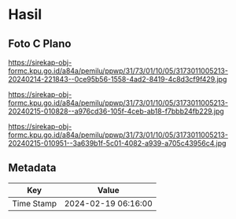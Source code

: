 # Hasil

## Foto C Plano

https://sirekap-obj-formc.kpu.go.id/a84a/pemilu/ppwp/31/73/01/10/05/3173011005213-20240214-221843--0ce95b56-1558-4ad2-8419-4c8d3cf9f429.jpg

https://sirekap-obj-formc.kpu.go.id/a84a/pemilu/ppwp/31/73/01/10/05/3173011005213-20240215-010828--a976cd36-105f-4ceb-ab18-f7bbb24fb229.jpg

https://sirekap-obj-formc.kpu.go.id/a84a/pemilu/ppwp/31/73/01/10/05/3173011005213-20240215-010951--3a639b1f-5c01-4082-a939-a705c43956c4.jpg


## Metadata

| Key        | Value               |
| ---------- | ------------------- |
| Time Stamp | 2024-02-19 06:16:00 |




